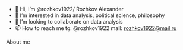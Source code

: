 - 👋 Hi, I’m @rozhkov1922/ Rozhkov Alexander
- 👀 I’m interested in data analysis, political science, philosophy
- 💞️ I’m looking to collaborate on data analysis
- 📫 How to reach me tg: @rozhkov1922 mail: rozhkov1922@mail.ru

About me
